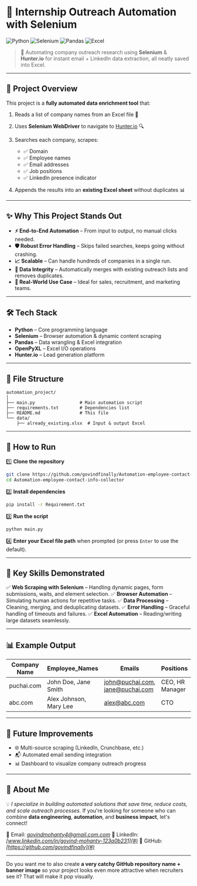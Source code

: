 


# 📌 Internship Outreach Automation with Selenium

![Python](https://img.shields.io/badge/Python-3.8%2B-blue)
![Selenium](https://img.shields.io/badge/Selenium-Web%20Automation-brightgreen)
![Pandas](https://img.shields.io/badge/Pandas-Data%20Processing-orange)
![Excel](https://img.shields.io/badge/Excel-Automation-lightgrey)

> 🚀 Automating company outreach research using **Selenium** & **Hunter.io** for instant email + LinkedIn data extraction, all neatly saved into Excel.

---

## 🌟 Project Overview

This project is a **fully automated data enrichment tool** that:

1. Reads a list of company names from an Excel file 📂
2. Uses **Selenium WebDriver** to navigate to [Hunter.io](https://hunter.io/domain-search) 🔍
3. Searches each company, scrapes:

   * ✅ Domain
   * ✅ Employee names
   * ✅ Email addresses
   * ✅ Job positions
   * ✅ LinkedIn presence indicator
4. Appends the results into an **existing Excel sheet** without duplicates 📊

---

## ✨ Why This Project Stands Out

* **⚡ End-to-End Automation** – From input to output, no manual clicks needed.
* **🛡️ Robust Error Handling** – Skips failed searches, keeps going without crashing.
* **📈 Scalable** – Can handle hundreds of companies in a single run.
* **🔄 Data Integrity** – Automatically merges with existing outreach lists and removes duplicates.
* **💼 Real-World Use Case** – Ideal for sales, recruitment, and marketing teams.

---

## 🛠️ Tech Stack

* **Python** – Core programming language
* **Selenium** – Browser automation & dynamic content scraping
* **Pandas** – Data wrangling & Excel integration
* **OpenPyXL** – Excel I/O operations
* **Hunter.io** – Lead generation platform

---

## 📂 File Structure

```plaintext
automation_project/
│
├── main.py                 # Main automation script
├── requirements.txt        # Dependencies list
├── README.md               # This file
└── data/
    ├── already_existing.xlsx  # Input & output Excel
```

---

## 🚀 How to Run

1️⃣ **Clone the repository**

```bash
git clone https://github.com/govindfinally/Automation-employee-contact-info-collector.git
cd Automation-employee-contact-info-collector
```

2️⃣ **Install dependencies**

```bash
pip install -r Requirement.txt
```

3️⃣ **Run the script**

```bash
python main.py
```

4️⃣ **Enter your Excel file path** when prompted (or press `Enter` to use the default).

---

## 🧠 Key Skills Demonstrated

✅ **Web Scraping with Selenium** – Handling dynamic pages, form submissions, waits, and element selection.
✅ **Browser Automation** – Simulating human actions for repetitive tasks.
✅ **Data Processing** – Cleaning, merging, and deduplicating datasets.
✅ **Error Handling** – Graceful handling of timeouts and failures.
✅ **Excel Automation** – Reading/writing large datasets seamlessly.

---

## 📊 Example Output

| Company Name | Employee\_Names        | Emails                                                                               | Positions       | LinkedIn\_Present |
| ------------ | ---------------------- | ------------------------------------------------------------------------------------ | --------------- | ----------------- |
| puchai.com   | John Doe, Jane Smith   | [john@puchai.com](mailto:john@puchai.com), [jane@puchai.com](mailto:jane@puchai.com) | CEO, HR Manager | Yes               |
| abc.com      | Alex Johnson, Mary Lee | [alex@abc.com](mailto:alex@abc.com)                                                  | CTO             | No                |

---

## 🔮 Future Improvements

* 🌐 Multi-source scraping (LinkedIn, Crunchbase, etc.)
* 📬 Automated email sending integration
* 📊 Dashboard to visualize company outreach progress

---

## 📢 About Me

💡 *I specialize in building automated solutions that save time, reduce costs, and scale outreach processes.*
If you're looking for someone who can combine **data engineering**, **automation**, and **business impact**, let's connect!

📧 Email: *[govindmohanty4@gmail.com.com](mailto:your.email@example.com)*
💼 LinkedIn: *[www.linkedin.com/in/govind-mohanty-123a0b231](#)*
🐙 GitHub: *[https://github.com/govindfinally](#)*

---

Do you want me to also create **a very catchy GitHub repository name + banner image** so your project looks even more attractive when recruiters see it? That will make it pop visually.
